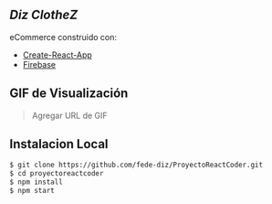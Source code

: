 ## _Diz ClotheZ_
eCommerce construido con:
- [Create-React-App](https://create-react-app.dev/)
- [Firebase](https://firebase.google.com/)



## GIF de Visualización
> Agregar URL de GIF


## Instalacion Local
```sh
$ git clone https://github.com/fede-diz/ProyectoReactCoder.git
$ cd proyectoreactcoder
$ npm install
$ npm start
```

